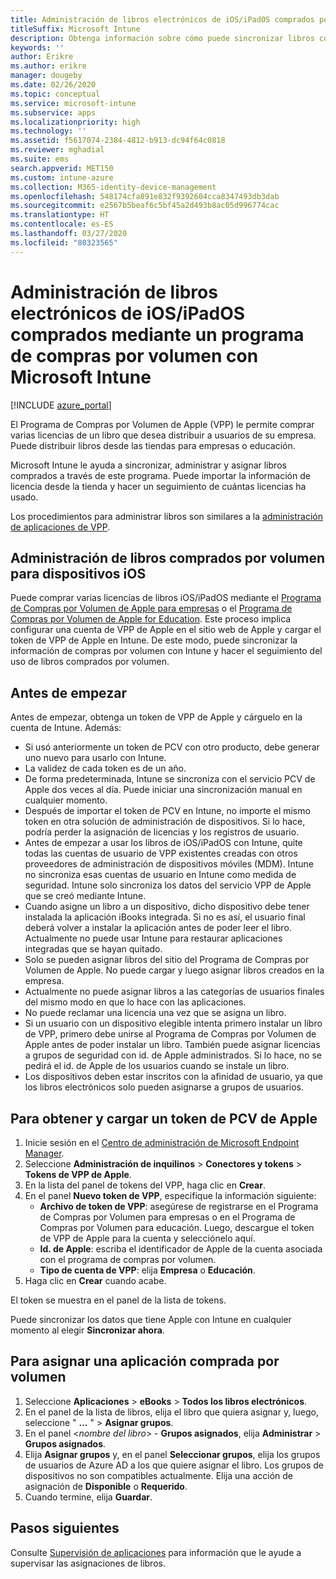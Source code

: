 ```yaml
---
title: Administración de libros electrónicos de iOS/iPadOS comprados por volumen
titleSuffix: Microsoft Intune
description: Obtenga información sobre cómo puede sincronizar libros comprados por volumen en la tienda de iOS en Intune y luego administrar y realizar el seguimiento de su uso.
keywords: ''
author: Erikre
ms.author: erikre
manager: dougeby
ms.date: 02/26/2020
ms.topic: conceptual
ms.service: microsoft-intune
ms.subservice: apps
ms.localizationpriority: high
ms.technology: ''
ms.assetid: f5617074-2384-4812-b913-dc94f64c0818
ms.reviewer: mghadial
ms.suite: ems
search.appverid: MET150
ms.custom: intune-azure
ms.collection: M365-identity-device-management
ms.openlocfilehash: 548174cfa891e832f9392604cca8347493db3dab
ms.sourcegitcommit: e2567b5beaf6c5bf45a2d493b8ac05d996774cac
ms.translationtype: HT
ms.contentlocale: es-ES
ms.lasthandoff: 03/27/2020
ms.locfileid: "80323565"
---
```

# <a name="how-to-manage-iosipados-ebooks-you-purchased-through-a-volume-purchase-program-with-microsoft-intune"></a>Administración de libros electrónicos de iOS/iPadOS comprados mediante un programa de compras por volumen con Microsoft Intune


[!INCLUDE [azure_portal](../includes/azure_portal.md)]

El Programa de Compras por Volumen de Apple (VPP) le permite comprar varias licencias de un libro que desea distribuir a usuarios de su empresa. Puede distribuir libros desde las tiendas para empresas o educación.

Microsoft Intune le ayuda a sincronizar, administrar y asignar libros comprados a través de este programa. Puede importar la información de licencia desde la tienda y hacer un seguimiento de cuántas licencias ha usado.

Los procedimientos para administrar libros son similares a la [administración de aplicaciones de VPP](vpp-apps-ios.md).

## <a name="manage-volume-purchased-books-for-ios-devices"></a>Administración de libros comprados por volumen para dispositivos iOS
Puede comprar varias licencias de libros iOS/iPadOS mediante el [Programa de Compras por Volumen de Apple para empresas](https://www.apple.com/business/vpp/) o el [Programa de Compras por Volumen de Apple for Education](https://volume.itunes.apple.com/us/store). Este proceso implica configurar una cuenta de VPP de Apple en el sitio web de Apple y cargar el token de VPP de Apple en Intune.  De este modo, puede sincronizar la información de compras por volumen con Intune y hacer el seguimiento del uso de libros comprados por volumen.

## <a name="before-you-start"></a>Antes de empezar
Antes de empezar, obtenga un token de VPP de Apple y cárguelo en la cuenta de Intune. Además:

* Si usó anteriormente un token de PCV con otro producto, debe generar uno nuevo para usarlo con Intune.
* La validez de cada token es de un año.
* De forma predeterminada, Intune se sincroniza con el servicio PCV de Apple dos veces al día. Puede iniciar una sincronización manual en cualquier momento.
* Después de importar el token de PCV en Intune, no importe el mismo token en otra solución de administración de dispositivos. Si lo hace, podría perder la asignación de licencias y los registros de usuario.
* Antes de empezar a usar los libros de iOS/iPadOS con Intune, quite todas las cuentas de usuario de VPP existentes creadas con otros proveedores de administración de dispositivos móviles (MDM). Intune no sincroniza esas cuentas de usuario en Intune como medida de seguridad. Intune solo sincroniza los datos del servicio VPP de Apple que se creó mediante Intune.
* Cuando asigne un libro a un dispositivo, dicho dispositivo debe tener instalada la aplicación iBooks integrada. Si no es así, el usuario final deberá volver a instalar la aplicación antes de poder leer el libro. Actualmente no puede usar Intune para restaurar aplicaciones integradas que se hayan quitado.
* Solo se pueden asignar libros del sitio del Programa de Compras por Volumen de Apple. No puede cargar y luego asignar libros creados en la empresa.
* Actualmente no puede asignar libros a las categorías de usuarios finales del mismo modo en que lo hace con las aplicaciones.
* No puede reclamar una licencia una vez que se asigna un libro.
* Si un usuario con un dispositivo elegible intenta primero instalar un libro de VPP, primero debe unirse al Programa de Compras por Volumen de Apple antes de poder instalar un libro. También puede asignar licencias a grupos de seguridad con id. de Apple administrados. Si lo hace, no se pedirá el id. de Apple de los usuarios cuando se instale un libro.
* Los dispositivos deben estar inscritos con la afinidad de usuario, ya que los libros electrónicos solo pueden asignarse a grupos de usuarios.   


## <a name="to-get-and-upload-an-apple-vpp-token"></a>Para obtener y cargar un token de PCV de Apple

1. Inicie sesión en el [Centro de administración de Microsoft Endpoint Manager](https://go.microsoft.com/fwlink/?linkid=2109431).
2. Seleccione **Administración de inquilinos** > **Conectores y tokens** > **Tokens de VPP de Apple**.
3. En la lista del panel de tokens del VPP, haga clic en **Crear**.
5. En el panel **Nuevo token de VPP**, especifique la información siguiente:
    - **Archivo de token de VPP**: asegúrese de registrarse en el Programa de Compras por Volumen para empresas o en el Programa de Compras por Volumen para educación. Luego, descargue el token de VPP de Apple para la cuenta y selecciónelo aquí.
    - **Id. de Apple**: escriba el identificador de Apple de la cuenta asociada con el programa de compras por volumen.
    - **Tipo de cuenta de VPP**: elija **Empresa** o **Educación**.
5. Haga clic en **Crear** cuando acabe.

El token se muestra en el panel de la lista de tokens.


Puede sincronizar los datos que tiene Apple con Intune en cualquier momento al elegir **Sincronizar ahora**.

## <a name="to-assign-a-volume-purchased-app"></a>Para asignar una aplicación comprada por volumen

1. Seleccione **Aplicaciones** > **eBooks** > **Todos los libros electrónicos**.
2. En el panel de la lista de libros, elija el libro que quiera asignar y, luego, seleccione " **...** " > **Asignar grupos**.
3. En el panel <*nombre del libro*> - **Grupos asignados**, elija **Administrar** > **Grupos asignados**.
4. Elija **Asignar grupos** y, en el panel **Seleccionar grupos**, elija los grupos de usuarios de Azure AD a los que quiere asignar el libro. Los grupos de dispositivos no son compatibles actualmente.
Elija una acción de asignación de **Disponible** o **Requerido**. 
5. Cuando termine, elija **Guardar**.

## <a name="next-steps"></a>Pasos siguientes

Consulte [Supervisión de aplicaciones](apps-monitor.md) para información que le ayude a supervisar las asignaciones de libros.







